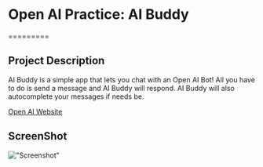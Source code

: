 # Open AI Practice: AI Buddy
=========

## Project Description

AI Buddy is a simple app that lets you chat with an Open AI Bot!
All you have to do is send a message and AI Buddy will respond.
AI Buddy will also autocomplete your messages if needs be.

[Open AI Website](https://openai.com/)

## ScreenShot

!["Screenshot"]()